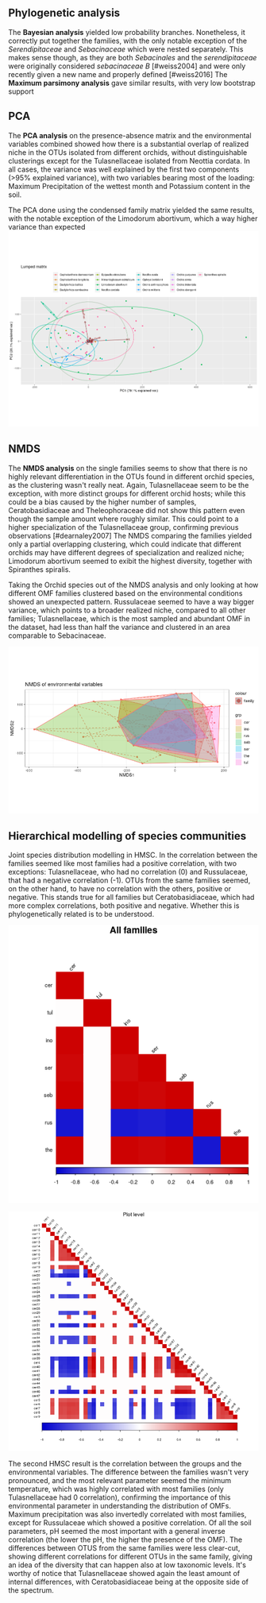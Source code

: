 ## Phylogenetic analysis

The **Bayesian analysis** yielded low probability branches. Nonetheless, it correctly put together the families, with the only notable exception of the _Serendipitaceae_ and _Sebacinaceae_ which were nested separately. This makes sense though, as they are both _Sebacinales_ and the _serendipitaceae_ were originally considered _sebacinaceae B_ [#weiss2004] and were only recently given a new name and properly defined [#weiss2016]
The **Maximum parsimony analysis** gave similar results, with very low bootstrap support



## PCA

The **PCA analysis** on the presence-absence matrix and the environmental variables combined showed how there is a substantial overlap of realized niche in the OTUs isolated from different orchids, without distinguishable clusterings except for the Tulasnellaceae isolated from Neottia cordata.
In all cases, the variance was well explained by the first two components (>95% explained variance), with two variables bearing most of the loading: Maximum Precipitation of the wettest month and Potassium content in the soil.

The PCA done using the condensed family matrix yielded the same results, with the notable exception of the Limodorum abortivum, which a way higher variance than expected ![PCA done on the condensed matrix of all seven OTUs families](images/lumpPCA.png)
## NMDS
The **NMDS analysis** on the single families seems to show that there is no highly relevant differentiation in the OTUs found in different orchid species, as the clustering wasn't really neat.
Again, Tulasnellaceae seem to be the exception, with more distinct groups for different orchid hosts; while this could be a bias caused by the higher number of samples, Ceratobasidiaceae and Theleophoraceae did not show this pattern even though the sample amount where roughly similar. This could point to a higher specialization of the Tulasnellaceae group, confirming previous observations [#dearnaley2007]
The NMDS comparing the families yielded only a partial overlapping clustering, which could indicate that different orchids may have different degrees of specialization and realized niche; Limodorum abortivum seemed to exibit the highest diversity, together with Spiranthes spiralis. 

Taking the Orchid species out of the NMDS analysis and only looking at how different OMF families clustered based on the environmental conditions showed an unexpected pattern. Russulaceae seemed to have a way bigger variance, which points to a broader realized niche, compared to all other families; Tulasnellaceae, which is the most sampled and abundant OMF in the dataset, had less than half the variance and clustered in an area comparable to Sebacinaceae. 

![NMDS of the OMFs families considering environmental variables only](images/nmdsEnvMatrix.png)


## Hierarchical modelling of species communities

Joint species distribution modelling in HMSC. In the correlation between the families seemed like most families had a positive correlation, with two exceptions: Tulasnellaceae, who had no correlation (0) and Russulaceae, that had a negative correlation (-1). OTUs from the same families seemed, on the other hand, to have no correlation with the others, positive or negative. This stands true for all families but Ceratobasidiaceae, which had more complex correlations, both positive and negative. Whether this is phylogenetically related is to be understood. 



![HMSC correlation between the families, taking into account the presence-absence data](images/corrLump.png)

![](images/corrCer.png)

The second HMSC result is the correlation between the groups and the environmental variables.
The difference between the families wasn't very pronounced, and the most relevant parameter seemed the minimum temperature, which was highly correlated with most  families (only Tulasnellaceae had 0 correlation), confirming the importance of this environmental parameter in understanding the distribution of OMFs. Maximum precipitation was also invertedly correlated with most families, except for Russulaceae which showed a positive correlation. Of all the soil parameters, pH seemed the most important with a general inverse correlation (the lower the pH, the higher the presence of the OMF). 
The differences between OTUS from the same families were less clear-cut, showing different correlations for different OTUs in the same family, giving an idea of the diversity that can happen also at low taxonomic levels.
It's worthy of notice that Tulasnellaceae showed again the least amount of internal differences, with Ceratobasidiaceae being at the opposite side of the spectrum.








